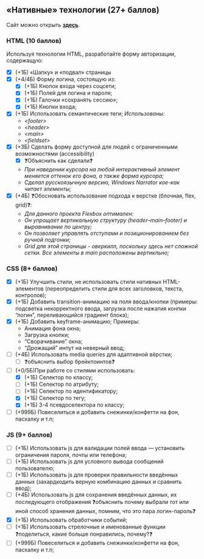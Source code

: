 ## «Нативные» технологии (27+ баллов)
Сайт можно открыть [**здесь**](https://peter-v-bazanov.github.io/hse_web_auth_form/native/index.html "пипипупу").
### HTML (10 баллов)
Используя технологии HTML, разработайте форму авторизации, содержащую:
- [x] (+1Б) «Шапку» и «подвал» страницы
- [x] (+4/4Б) Форму логина, состоящую из: 
    - [x] (+1Б) Кнопок входа через соцсети;
    - [x] (+1Б) Полей для логина и пароля;
    - [x] (+1Б) Галочки «сохранять сессию»;
    - [x] (+1Б) Кнопки входа;
- [x] (+1Б) Использовать семантические теги; *Использованы:*
    - *\<footer\>*
    - *\<header\>*
    - *\<main\>*
    - *\<fieldset\>*
- [x] (+3Б) Сделать форму доступной для людей с ограниченными возможностями (accessibility)
    - [x] ❓Объяснить как сделали❓
    - *При наведении курсора на любой интерактивный элемент меняется оттенок его фона, а также форма курсора;*
    - *Сделал русскоязычную версию, Windows Narrator кое-как читает элементы;*
- [x] (+4Б) ❓Обосновать использование подхода к верстке (блочная, flex, grid)❓:
    - *Для данного проекта Flexbox оптимален:*
    - *Он упрощает вертикальную структуру (header–main–footer) и выравнивание по центру;*
    - *Он позволяет управлять отступами и позиционированием без ручной подгонки;*
    - *Grid для этой страницы - оверкилл, поскольку здесь нет сложной сетки. Все элементы в main расположены вертикльно;*

### CSS (8+ баллов)
- [x] (+1Б) Улучшить стили, не использовать стили нативных HTML-элементов (переопределить стили для всех заголовков, текста, контролов);
- [x] (+1Б) Добавить transition-анимацию на поля ввода/кнопки (примеры: подсветка некорректного ввода, загрузка после нажатия конпки “логин”, переливающийся градиент блока);
- [x] (+1Б) Добавить keyframe-анимацию; Примеры:
    - Анимация фона окна;
    - Загрузка кнопки;
    - “Сворачивание” окна;
    - “Дрожащий” инпут на неверный ввод;
- [ ]  (+4Б) Использовать media queries для адаптивной вёрстки;
    - [ ] ❓объяснить выбор брейкпоинтов❓
- [ ]  (+0/5Б)При работе со стилями использовать:
    - [x] (+1Б) Селектор по классу;
    - [ ] (+1Б) Селектор по атрибуту;
    - [ ] (+1Б) Селектор по идентификатору;
    - [x] (+1Б) Селектор по тегу;
    - [x] (+1Б) 3-4 псевдоселектора по классу;
- [ ] (+999Б) Повеселиться и добавить снежинки/конфетти на фон, пасхалку и т.п;

### JS (9+ баллов)
- [ ] (+1Б) Использовать js для валидации полей ввода — установить ограничения пароля, почты или телефона;
- [ ] (+1Б) Использовать js для условного вывода сообщений пользователю;
- [ ] (+1Б) Использовать js для проверки правильности введённых данных (захардкодить верную комбинацию данных и сравнить ввод);
- [ ]  (+4Б) Использовать js для сохранения введённых данных, их последующего отображения  ❓объяснить почему выбрали тот или иной способ хранения данных, помним, что это пара логин-пароль❓
- [x] (+1Б) Использовать обработчики событий;
- [ ] (+1Б) Использовать стрелочные и именованные функции ❓поделиться, какие больше понравились, почему?❓
- [ ]  (+999Б) Повеселиться и добавить снежинки/конфетти на фон, пасхалку и т.п;
